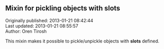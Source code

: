 ## Mixin for pickling objects with __slots__  
Originally published: 2013-01-21 08:42:44  
Last updated: 2013-01-21 08:55:57  
Author: Oren Tirosh  
  
This mixin makes it possible to pickle/unpickle objects with __slots__ defined. 